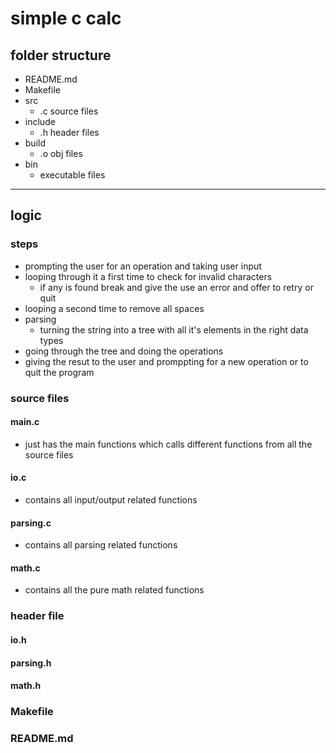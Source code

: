 # simple c calc
## folder structure
- README.md
- Makefile
- src
    - .c source files
- include
    - .h header files
- build
    - .o obj files
- bin
    - executable files
___
## logic
### steps
- prompting the user for an operation and taking user input
- looping through it a first time to check for invalid characters
    - if any is found break and give the use an error and offer to retry or quit
- looping a second time to remove all spaces
- parsing
    - turning the string into a tree with all it's elements in the right data types
- going through the tree and doing the operations
- giving the resut to the user and promppting for a new operation or to quit the program
### source files
#### main.c
- just has the main functions which calls different functions from all the source files
#### io.c
- contains all input/output related functions
#### parsing.c
- contains all parsing related functions
#### math.c
- contains all the pure math related functions
### header file
#### io.h
#### parsing.h
#### math.h
### Makefile
### README.md

